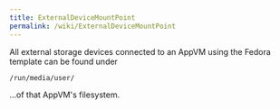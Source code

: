 ```yaml
---
title: ExternalDeviceMountPoint
permalink: /wiki/ExternalDeviceMountPoint
---
```


All external storage devices connected to an AppVM using the Fedora template can be found under

``` {.wiki}
/run/media/user/
```

...of that AppVM's filesystem.
